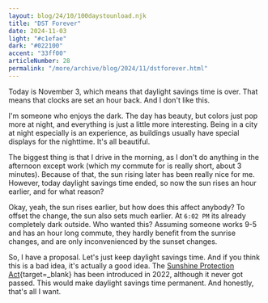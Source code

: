 ```yaml
---
layout: blog/24/10/100daystounload.njk
title: "DST Forever"
date: 2024-11-03
light: "#c1efae"
dark: "#022100"
accent: "33ff00"
articleNumber: 28
permalink: "/more/archive/blog/2024/11/dstforever.html"
---
```

Today is November 3, which means that daylight savings time is over. That means that clocks are set an hour back. And I don't like this.

I'm someone who enjoys the dark. The day has beauty, but colors just pop more at night, and everything is just a little more interesting. Being in a city at night especially is an experience, as buildings usually have special displays for the nighttime. It's all beautiful.

The biggest thing is that I drive in the morning, as I don't do anything in the afternoon except work (which my commute for is really short, about 3 minutes). Because of that, the sun rising later has been really nice for me. However, today daylight savings time ended, so now the sun rises an hour earlier, and for what reason?

Okay, yeah, the sun rises earlier, but how does this affect anybody? To offset the change, the sun also sets much earlier. At `6:02 PM` its already completely dark outside. Who wanted this? Assuming someone works 9-5 and has an hour long commute, they hardly benefit from the sunrise changes, and are only inconvenienced by the sunset changes.

So, I have a proposal. Let's just keep daylight savings time. And if you think this is a bad idea, it's actually a good idea. The [Sunshine Protection Act](https://www.congress.gov/bill/117th-congress/senate-bill/623){target=_blank} has been introduced in 2022, although it never got passed. This would make daylight savings time permanent. And honestly, that's all I want.
